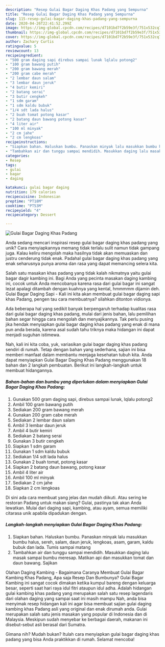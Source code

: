 ```yaml
---
description: "Resep Gulai Bagar Daging Khas Padang yang Sempurna"
title: "Resep Gulai Bagar Daging Khas Padang yang Sempurna"
slug: 115-resep-gulai-bagar-daging-khas-padang-yang-sempurna
date: 2020-04-26T22:41:52.299Z
image: https://img-global.cpcdn.com/recipes/d7101bd7f2b59e3f/751x532cq70/gulai-bagar-daging-khas-padang-foto-resep-utama.jpg
thumbnail: https://img-global.cpcdn.com/recipes/d7101bd7f2b59e3f/751x532cq70/gulai-bagar-daging-khas-padang-foto-resep-utama.jpg
cover: https://img-global.cpcdn.com/recipes/d7101bd7f2b59e3f/751x532cq70/gulai-bagar-daging-khas-padang-foto-resep-utama.jpg
author: Zachary Curtis
ratingvalue: 5
reviewcount: 13
recipeingredient:
- "500 gram daging sapi direbus sampai lunak lqlalu potong2"
- "100 gram bawang putih"
- "200 gram bawang merah"
- "200 gram cabe merah"
- "2 lembar daun salam"
- "3 lembar daun jeruk"
- "4 butir kemiri"
- "2 batang serai"
- "3 butir cengkeh"
- "1 sdm garam"
- "1 sdm kaldu bubuk"
- "1/4 sdt lada halus"
- "2 buah tomat potong kasar"
- "2 batang daun bawang potong kasar"
- "4 liter air"
- "100 ml minyak"
- "2 cm jahe"
- "2 cm lengkoas"
recipeinstructions:
- "Siapkan bahan. Haluskan bumbu. Panaskan minyak lalu masukkan bumbu halus, sereh, salam, daun jeruk, lengkoas, asam, garam, kaldu bubuk dan lada. Tumis sampai matang"
- "Tambahkan air dan tunggu sampai mendidih. Masukkan daging lalu masak sampai bumbu meresap. Matikan api dan masukkan tomat dan daun bawang. Sajikan"
categories:
- Resep
tags:
- gulai
- bagar
- daging

katakunci: gulai bagar daging 
nutrition: 179 calories
recipecuisine: Indonesian
preptime: "PT18M"
cooktime: "PT53M"
recipeyield: "4"
recipecategory: Dessert

---
```



![Gulai Bagar Daging Khas Padang](https://img-global.cpcdn.com/recipes/d7101bd7f2b59e3f/751x532cq70/gulai-bagar-daging-khas-padang-foto-resep-utama.jpg)

Anda sedang mencari inspirasi resep gulai bagar daging khas padang yang unik? Cara menyiapkannya memang tidak terlalu sulit namun tidak gampang juga. Kalau keliru mengolah maka hasilnya tidak akan memuaskan dan justru cenderung tidak enak. Padahal gulai bagar daging khas padang yang enak seharusnya punya aroma dan rasa yang dapat memancing selera kita.

Salah satu masakan khas padang yang tidak kalah nikmatnya yaitu gulai bagar dagir kambing ini. Bagi Anda yang pecinta masakan daging kambing ini, cocok untuk Anda mencobanya karena rasa dari gulai bagar ini sangat lezat apalagi ditambah dengan kuahnya yang kental, hmmmmm dijamin deh. Gulai Bagar Daging Sapi - Kali ini kita akan membuat gulai bagar daging sapi khas Padang, pengen tau cara membuatnya? silahkan ditonton vidionya.

Ada beberapa hal yang sedikit banyak berpengaruh terhadap kualitas rasa dari gulai bagar daging khas padang, mulai dari jenis bahan, lalu pemilihan bahan segar hingga cara mengolah dan menyajikannya. Tak perlu pusing jika hendak menyiapkan gulai bagar daging khas padang yang enak di mana pun anda berada, karena asal sudah tahu triknya maka hidangan ini dapat menjadi suguhan istimewa.


Nah, kali ini kita coba, yuk, variasikan gulai bagar daging khas padang sendiri di rumah. Tetap dengan bahan yang sederhana, sajian ini bisa memberi manfaat dalam membantu menjaga kesehatan tubuh kita. Anda dapat menyiapkan Gulai Bagar Daging Khas Padang menggunakan 18 bahan dan 2 langkah pembuatan. Berikut ini langkah-langkah untuk membuat hidangannya.

<!--inarticleads1-->

##### Bahan-bahan dan bumbu yang diperlukan dalam menyiapkan Gulai Bagar Daging Khas Padang:

1. Gunakan 500 gram daging sapi, direbus sampai lunak, lqlalu potong2
1. Ambil 100 gram bawang putih
1. Sediakan 200 gram bawang merah
1. Gunakan 200 gram cabe merah
1. Sediakan 2 lembar daun salam
1. Ambil 3 lembar daun jeruk
1. Ambil 4 butir kemiri
1. Sediakan 2 batang serai
1. Gunakan 3 butir cengkeh
1. Siapkan 1 sdm garam
1. Gunakan 1 sdm kaldu bubuk
1. Sediakan 1/4 sdt lada halus
1. Gunakan 2 buah tomat, potong kasar
1. Siapkan 2 batang daun bawang, potong kasar
1. Ambil 4 liter air
1. Ambil 100 ml minyak
1. Sediakan 2 cm jahe
1. Siapkan 2 cm lengkoas


Di sini ada cara membuat yang jelas dan mudah diikuti. Atau sering ke restoran Padang untuk makan siang? Gulai, pastinya tak akan Anda lewatkan. Mulai dari daging sapi, kambing, atau ayam, semua memiliki citarasa unik apabila dipadukan dengan. 

<!--inarticleads2-->

##### Langkah-langkah menyiapkan Gulai Bagar Daging Khas Padang:

1. Siapkan bahan. Haluskan bumbu. Panaskan minyak lalu masukkan bumbu halus, sereh, salam, daun jeruk, lengkoas, asam, garam, kaldu bubuk dan lada. Tumis sampai matang
1. Tambahkan air dan tunggu sampai mendidih. Masukkan daging lalu masak sampai bumbu meresap. Matikan api dan masukkan tomat dan daun bawang. Sajikan


Olahan Daging Kambing - Bagaimana Caranya Membuat Gulai Bagar Kambing Khas Padang, Apa saja Resep Dan Bumbunya? Gulai Bagar Kambing ini sangat cocok dimakan ketika kumpul bareng dengan keluarga besar, seperti saat hari raya idul fitri ataupun idul adha. Adalah hidangan gulai kambing khas padang yang merupakan salah satu resep lagendaris dari olahan daging yang sampai saat ini masih mampu Nah, anda bisa menyimak resep hidangan kali ini agar bisa membuat sajian gulai daging kambing khas Padang asli yang original dan enak dirumah anda. Gulai merupakan salah satu jenis masakan yang popular di Indonesia dan di Malaysia. Meskipun sudah menyebar ke berbagai daerah, makanan ini disebut-sebut asli berasal dari Sumatra. 

Gimana nih? Mudah bukan? Itulah cara menyiapkan gulai bagar daging khas padang yang bisa Anda praktikkan di rumah. Selamat mencoba!
